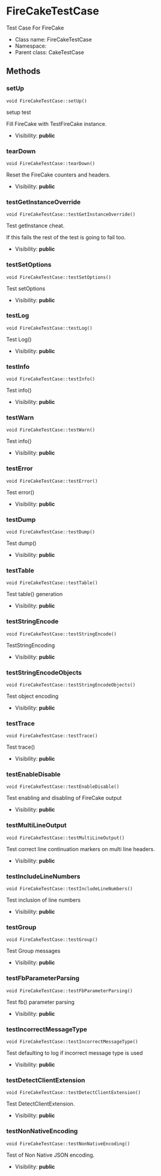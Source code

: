 FireCakeTestCase
===============

Test Case For FireCake




* Class name: FireCakeTestCase
* Namespace: 
* Parent class: CakeTestCase







Methods
-------


### setUp

    void FireCakeTestCase::setUp()

setup test

Fill FireCake with TestFireCake instance.

* Visibility: **public**




### tearDown

    void FireCakeTestCase::tearDown()

Reset the FireCake counters and headers.



* Visibility: **public**




### testGetInstanceOverride

    void FireCakeTestCase::testGetInstanceOverride()

Test getInstance cheat.

If this fails the rest of the test is going to fail too.

* Visibility: **public**




### testSetOptions

    void FireCakeTestCase::testSetOptions()

Test setOptions



* Visibility: **public**




### testLog

    void FireCakeTestCase::testLog()

Test Log()



* Visibility: **public**




### testInfo

    void FireCakeTestCase::testInfo()

Test info()



* Visibility: **public**




### testWarn

    void FireCakeTestCase::testWarn()

Test info()



* Visibility: **public**




### testError

    void FireCakeTestCase::testError()

Test error()



* Visibility: **public**




### testDump

    void FireCakeTestCase::testDump()

Test dump()



* Visibility: **public**




### testTable

    void FireCakeTestCase::testTable()

Test table() generation



* Visibility: **public**




### testStringEncode

    void FireCakeTestCase::testStringEncode()

TestStringEncoding



* Visibility: **public**




### testStringEncodeObjects

    void FireCakeTestCase::testStringEncodeObjects()

Test object encoding



* Visibility: **public**




### testTrace

    void FireCakeTestCase::testTrace()

Test trace()



* Visibility: **public**




### testEnableDisable

    void FireCakeTestCase::testEnableDisable()

Test enabling and disabling of FireCake output



* Visibility: **public**




### testMultiLineOutput

    void FireCakeTestCase::testMultiLineOutput()

Test correct line continuation markers on multi line headers.



* Visibility: **public**




### testIncludeLineNumbers

    void FireCakeTestCase::testIncludeLineNumbers()

Test inclusion of line numbers



* Visibility: **public**




### testGroup

    void FireCakeTestCase::testGroup()

Test Group messages



* Visibility: **public**




### testFbParameterParsing

    void FireCakeTestCase::testFbParameterParsing()

Test fb() parameter parsing



* Visibility: **public**




### testIncorrectMessageType

    void FireCakeTestCase::testIncorrectMessageType()

Test defaulting to log if incorrect message type is used



* Visibility: **public**




### testDetectClientExtension

    void FireCakeTestCase::testDetectClientExtension()

Test DetectClientExtension.



* Visibility: **public**




### testNonNativeEncoding

    void FireCakeTestCase::testNonNativeEncoding()

Test of Non Native JSON encoding.



* Visibility: **public**




